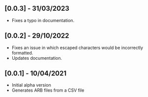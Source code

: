 ## [0.0.3] - 31/03/2023

* Fixes a typo in documentation.

## [0.0.2] - 29/10/2022

* Fixes an issue in which escaped characters would be incorrectly formatted.
* Updates documentation.

## [0.0.1] - 10/04/2021

* Initial alpha version
* Generates ARB files from a CSV file
